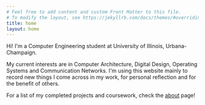 ```yaml
---
# Feel free to add content and custom Front Matter to this file.
# To modify the layout, see https://jekyllrb.com/docs/themes/#overriding-theme-defaults
title: home
layout: home
---
```

Hi! I'm a Computer Engineering student at University of Illinois, Urbana-Champaign.

My current interests are in Computer Architecture, Digital Design, Operating Systems and Communication Networks. I'm using this website mainly to record new things I come across in my work, for personal reflection and for the benefit of others.

For a list of my completed projects and coursework, check the [about](https://pari-thimaalk.github.io/about/) page!





